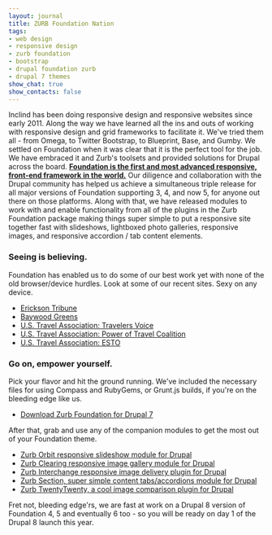 ```yaml
---
layout: journal
title: ZURB Foundation Nation
tags: 
- web design
- responsive design
- zurb foundation
- bootstrap
- drupal foundation zurb
- drupal 7 themes
show_chat: true
show_contacts: false
---
```


Inclind has been doing responsive design and responsive websites since early 2011. Along the way we have learned all the ins and outs of working with responsive design and grid frameworks to facilitate it. We've tried them all - from Omega, to Twitter Bootstrap, to Blueprint, Base, and Gumby.  We settled on Foundation when it was clear that it is the perfect tool for the job. We have embraced it and Zurb's toolsets and provided solutions for Drupal across the board.   <a href="http://foundation.zurb.com/business/services.html" target="_blank"><strong>Foundation is the first and most advanced responsive, front-end framework in the world.</strong></a>   Our diligence and collaboration with the Drupal community has helped us achieve a simultaneous triple release for all major versions of Foundation supporting 3, 4, and now 5, for anyone out there on those platforms.  Along with that, we have released modules to work with and enable functionality from all of the plugins in the Zurb Foundation package making things super simple to put a responsive site together fast with slideshows, lightboxed photo galleries, responsive images, and responsive accordion / tab content elements. <h3>Seeing is believing.</h3> Foundation has enabled us to do some of our best work yet with none of the old browser/device hurdles. Look at some of our recent sites. Sexy on any device. <ul>
<li><a href="http://www.ericksontribune.com/" target="_blank">Erickson Tribune</a></li>
<li><a href="http://www.baywoodgreens.com/" target="_blank">Baywood Greens</a></li>
<li><a href="http://www.travelersvoice.org/" target="_blank">U.S. Travel Association: Travelers Voice</a></li>
<li><a href="http://travelcoalition.org/" target="_blank">U.S. Travel Association: Power of Travel Coalition</a></li>
<li><a href="http://esto.ustravel.org/" target="_blank">U.S. Travel Association: ESTO</a></li>
</ul><h3>Go on, empower yourself.</h3> Pick your flavor and hit the ground running. We've included the necessary files for using Compass and RubyGems, or Grunt.js builds, if you're on the bleeding edge like us. <ul><li><a href="https://drupal.org/project/zurb-foundation" target="_blank">Download Zurb Foundation for Drupal 7</a></li></ul> After that, grab and use any of the companion modules to get the most out of your Foundation theme. <ul>
<li><a href="https://drupal.org/project/field_orbit" target="_blank">Zurb Orbit responsive slideshow module for Drupal</a></li>
<li><a href="https://drupal.org/project/zurb_clearing" target="_blank">Zurb Clearing responsive image gallery module for Drupal</a></li>
<li><a href="https://drupal.org/project/zurb_interchange" target="_blank">Zurb Interchange responsive image delivery plugin for Drupal</a></li>
<li><a href="https://drupal.org/project/foundation_group" target="_blank">Zurb Section, super simple content tabs/accordions module for Drupal</a></li>
<li><a href="https://drupal.org/project/zurb_twentytwenty" target="_blank">Zurb TwentyTwenty, a cool image comparison plugin for Drupal</a></li>
</ul> Fret not, bleeding edge'rs, we are fast at work on a Drupal 8 version of Foundation 4, 5 and eventually 6 too - so you will be ready on day 1 of the Drupal 8 launch this year.
